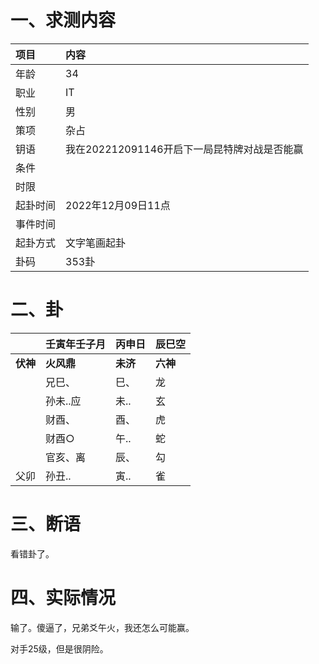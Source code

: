 # 一、求测内容

| 项目     | 内容                                         |
| :------- | :------------------------------------------- |
| 年龄     | 34                                           |
| 职业     | IT                                           |
| 性别     | 男                                           |
| 策项     | 杂占                                         |
| 钥语     | 我在202212091146开启下一局昆特牌对战是否能赢 |
| 条件     |                                              |
| 时限     |                                              |
| 起卦时间 | 2022年12月09日11点                           |
| 事件时间 |                                              |
| 起卦方式 | 文字笔画起卦                                 |
| 卦码     | 353卦                                        |

# 二、卦

|                | 壬寅年壬子月     | 丙申日         | 辰巳空         |
| :------------- | :--------------- | :------------- | :------------- |
| **伏神** | **火风鼎** | **未济** | **六神** |
|                | 兄巳、           | 巳、           | 龙             |
|                | 孙未..应         | 未..           | 玄             |
|                | 财酉、           | 酉、           | 虎             |
|                | 财酉○           | 午..           | 蛇             |
|                | 官亥、离         | 辰、           | 勾             |
| 父卯           | 孙丑..           | 寅..           | 雀             |

# 三、断语

看错卦了。

# 四、实际情况

输了。傻逼了，兄弟爻午火，我还怎么可能赢。

对手25级，但是很阴险。
